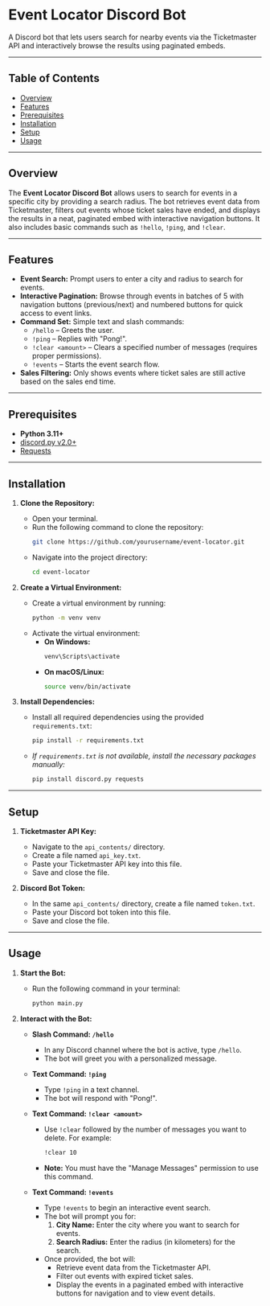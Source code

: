 # Event Locator Discord Bot

A Discord bot that lets users search for nearby events via the Ticketmaster API and interactively browse the results using paginated embeds.

---

## Table of Contents

- [Overview](#overview)
- [Features](#features)
- [Prerequisites](#prerequisites)
- [Installation](#installation)
- [Setup](#setup)
- [Usage](#usage)

---

## Overview

The **Event Locator Discord Bot** allows users to search for events in a specific city by providing a search radius. The bot retrieves event data from Ticketmaster, filters out events whose ticket sales have ended, and displays the results in a neat, paginated embed with interactive navigation buttons. It also includes basic commands such as `!hello`, `!ping`, and `!clear`.

---

## Features

- **Event Search:** Prompt users to enter a city and radius to search for events.
- **Interactive Pagination:** Browse through events in batches of 5 with navigation buttons (previous/next) and numbered buttons for quick access to event links.
- **Command Set:** Simple text and slash commands:
  - `/hello` – Greets the user.
  - `!ping` – Replies with "Pong!".
  - `!clear <amount>` – Clears a specified number of messages (requires proper permissions).
  - `!events` – Starts the event search flow.
- **Sales Filtering:** Only shows events where ticket sales are still active based on the sales end time.

---

## Prerequisites

- **Python 3.11+**
- [discord.py v2.0+](https://github.com/Rapptz/discord.py)
- [Requests](https://pypi.org/project/requests/)

---

## Installation

1. **Clone the Repository:**
   - Open your terminal.
   - Run the following command to clone the repository:
     ```bash
     git clone https://github.com/yourusername/event-locator.git
     ```
   - Navigate into the project directory:
     ```bash
     cd event-locator
     ```

2. **Create a Virtual Environment:**
   - Create a virtual environment by running:
     ```bash
     python -m venv venv
     ```
   - Activate the virtual environment:
     - **On Windows:**
       ```bash
       venv\Scripts\activate
       ```
     - **On macOS/Linux:**
       ```bash
       source venv/bin/activate
       ```

3. **Install Dependencies:**
   - Install all required dependencies using the provided `requirements.txt`:
     ```bash
     pip install -r requirements.txt
     ```
   - *If `requirements.txt` is not available, install the necessary packages manually:*
     ```bash
     pip install discord.py requests
     ```

---

## Setup

1. **Ticketmaster API Key:**
   - Navigate to the `api_contents/` directory.
   - Create a file named `api_key.txt`.
   - Paste your Ticketmaster API key into this file.
   - Save and close the file.

2. **Discord Bot Token:**
   - In the same `api_contents/` directory, create a file named `token.txt`.
   - Paste your Discord bot token into this file.
   - Save and close the file.

---

## Usage

1. **Start the Bot:**
   - Run the following command in your terminal:
     ```bash
     python main.py
     ```

2. **Interact with the Bot:**

   - **Slash Command: `/hello`**
     - In any Discord channel where the bot is active, type `/hello`.
     - The bot will greet you with a personalized message.

   - **Text Command: `!ping`**
     - Type `!ping` in a text channel.
     - The bot will respond with "Pong!".

   - **Text Command: `!clear <amount>`**
     - Use `!clear` followed by the number of messages you want to delete. For example:
       ```bash
       !clear 10
       ```
     - **Note:** You must have the "Manage Messages" permission to use this command.

   - **Text Command: `!events`**
     - Type `!events` to begin an interactive event search.
     - The bot will prompt you for:
       1. **City Name:** Enter the city where you want to search for events.
       2. **Search Radius:** Enter the radius (in kilometers) for the search.
     - Once provided, the bot will:
       - Retrieve event data from the Ticketmaster API.
       - Filter out events with expired ticket sales.
       - Display the events in a paginated embed with interactive buttons for navigation and to view event details.
